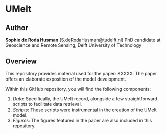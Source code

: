 # UMelt

## Author
**Sophie de Roda Husman** (S.deRodaHusman@tudelft.nl)
PhD candidate at Geoscience and Remote Sensing, Delft University of Technology

## Overview
This repository provides material used for the paper: XXXXX. The paper offers an elaborate exposition of the model development. 

Within this GitHub repository, you will find the following components:
1. _Data_: Specifically, the UMelt record, alongside a few straightforward scripts to facilitate data retrieval.
2. _Scripts_: These scripts were instrumental in the creation of the UMelt model.
3. _Figures_: The figures featured in the paper are also included in this repository.





